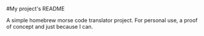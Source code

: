 #My project's README

A simple homebrew morse code translator project. For personal use, a proof of concept and just because I can.